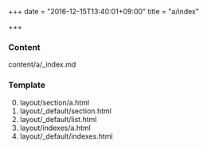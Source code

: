 +++
date = "2016-12-15T13:40:01+09:00"
title = "a/index"

+++

### Content

content/a/_index.md

### Template

0. layout/section/a.html
0. layout/_default/section.html
0. layout/_default/list.html
0. layout/indexes/a.html
0. layout/_default/indexes.html
